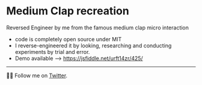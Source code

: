 # Medium Clap recreation

Reversed Engineer by me from the famous medium clap micro interaction 
* code is completely open source under MIT
* I reverse-engineered it by looking, researching and conducting experiments by trial and error.
* Demo available --> https://jsfiddle.net/urft14zr/425/

---
👨‍💻 Follow me on [Twitter](https://twitter.com/jodoron).
